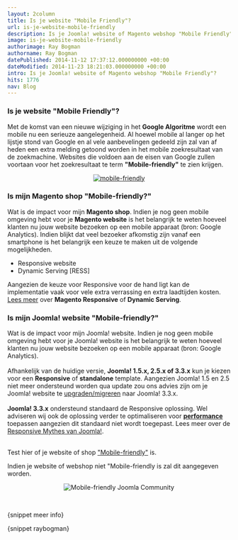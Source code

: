 ```yaml
---
layout: 2column
title: Is je website "Mobile Friendly"?
url: is-je-website-mobile-friendly
description: Is je Joomla! website of Magento webshop "Mobile Friendly"?
image: is-je-website-mobile-friendly
authorimage: Ray Bogman
authorname: Ray Bogman
datePublished: 2014-11-12 17:37:12.000000000 +00:00
dateModified: 2014-11-23 18:21:03.000000000 +00:00
intro: Is je Joomla! website of Magento webshop "Mobile Friendly"?
hits: 1776
nav: Blog
---
```

<h3>Is je website "Mobile Friendly"?</h3>
<p>Met de komst van een nieuwe wijziging in het <strong>Google Algoritme</strong> wordt een mobile nu een serieuze aangelegenheid. Al hoewel mobile al langer op het lijstje stond van Google en al vele aanbevelingen gedeeld zijn zal van af heden een extra melding getoond worden in het mobile zoekresultaat van de zoekmachine. Websites die voldoen aan de eisen van Google zullen voortaan voor het zoekresultaat te term <strong>"Mobile-friendly"</strong> te zien krijgen.</p>
<center><a href="index.php?option=com_content&amp;view=article&amp;id=154:is-je-website-mobile-friendly&amp;catid=29:blog&amp;Itemid=121" title="Is je website &quot;Mobile Friendly&quot;?"><img src="images/nieuws/mobile-friendly.jpg" alt="mobile-friendly" /></a></center>
<h3>Is mijn Magento shop "Mobile-friendly?"</h3>
<p>Wat is de impact voor mijn <strong>Magento shop</strong>. Indien je nog geen mobile omgeving hebt voor je <strong>Magento website</strong> is het belangrijk te weten hoeveel klanten nu jouw website bezoeken op een mobile apparaat (bron: Google Analytics). Indien blijkt dat veel bezoeker afkomstig zijn vanaf een smartphone is het belangrijk een keuze te maken uit de volgende mogelijkheden.</p>
<ul class="check">
<li>Responsive website</li>
<li>Dynamic Serving [RESS]</li>
</ul>
<p>Aangezien de keuze voor Responsive voor de hand ligt kan de implementatie vaak voor vele extra verrassing en extra laadtijden kosten. <a href="http://prezi.com/bk_ujgj2jqhc/de-waarheid-achter-mobile-seo/?utm_source=website&amp;utm_medium=weblink&amp;utm_campaign=mobile-friendly-prezi-waarheid-seo" title="De waarheid achter mobile SEO" target="_blank">Lees meer</a> over <strong>Magento Responsive</strong> of <strong>Dynamic Serving</strong>.</p>
<h3>Is mijn Joomla! website "Mobile-friendly?"</h3>
<p>Wat is de impact voor mijn Joomla! website. Indien je nog geen mobile omgeving hebt voor je Joomla! website is het belangrijk te weten hoeveel klanten nu jouw website bezoeken op een mobile apparaat (bron: Google Analytics). <br /><br />Afhankelijk van de huidige versie, <strong>Joomla! 1.5.x, 2.5.x of 3.3.x</strong> kun je kiezen voor een <strong>Responsive</strong> of <strong>standalone</strong> template. Aangezien Joomla! 1.5 en 2.5 niet meer ondersteund worden qua update zou ons advies zijn om je Joomla! website te <a href="index.php?option=com_content&amp;view=article&amp;id=25&amp;Itemid=176" title="Joomla Migratie">upgraden/migreren</a> naar Joomla! 3.3.x. <br /><br /><strong>Joomla! 3.3.x</strong> ondersteund standaard de Responsive oplossing. Wel adviseren wij ook de oplossing verder te optimaliseren voor <a href="index.php?option=com_content&amp;view=article&amp;id=28&amp;Itemid=180" title="Joomla Performance"><strong>performance</strong></a> toepassen aangezien dit standaard niet wordt toegepast. Lees meer over de <a href="https://prezi.com/4i_sxixhqblg/joomla-mobile-performance-the-responsive-mythes-part-ii-2014/?utm_source=website&amp;utm_medium=weblink&amp;utm_campaign=mobile-friendly-prezi-responsive-mythes-joomla" alt="Responsive Mythes van Joomla!" title="Responsive Mythes van Joomla!" target="_blank">Responsive Mythes van Joomla!</a>.</p>
<p><br />Test hier of je website of shop <a href="https://www.google.com/webmasters/tools/mobile-friendly/?utm_source=mobile-friendly&amp;utm_medium=weblink&amp;utm_campaign=mobile-friendly" alt="Test &quot;Mobile-friendly&quot;" title="Test &quot;Mobile-friendly&quot;" target="_blank">"Mobile-friendly"</a> is.</p>
<p>Indien je website of webshop niet "Mobile-friendly is zal dit aangegeven worden.</p>
<center><img src="images/nieuws/mobile-friendly-joomlacommunity.jpg" alt="Mobile-friendly Joomla Community" title="Mobile-friendly Joomla Community" /></center>
<p>&nbsp;</p>

<p>{snippet meer info}</p>
<p>{snippet raybogman}</p>
